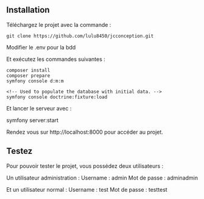 ## Installation
Téléchargez le projet avec la commande :

    git clone https://github.com/lulu8450/jcconception.git

Modifier le .env pour la bdd

Et exécutez les commandes suivantes :

    composer install 
    composer prepare
    symfony console d:m:m

    <!-- Used to populate the database with initial data. -->
    symfony console doctrine:fixture:load

Et lancer le serveur avec :

symfony server:start

Rendez vous sur http://localhost:8000 pour accéder au projet.

## Testez
Pour pouvoir tester le projet, vous possédez deux utilisateurs :

Un utilisateur administration : 
Username : admin
Mot de passe : adminadmin

Et un utilisateur normal :
Username : test
Mot de passe : testtest
